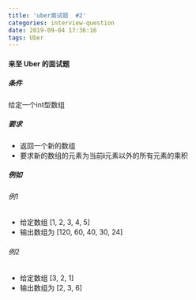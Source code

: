 ```yaml
---
title: 'uber面试题  #2'
categories: interview-question
date: 2019-09-04 17:36:16
tags: Uber
---
```

#### 来至 Uber 的面试题
##### 条件
给定一个int型数组

##### 要求
- 返回一个新的数组
- 要求新的数组的元素为当前**i**元素以外的所有元素的乘积

##### 例如
###### 例1
- 给定数组 [1, 2, 3, 4, 5]  
- 输出数组为 [120, 60, 40, 30, 24]

###### 例2
- 给定数组 [3, 2, 1]
- 输出数组为 [2, 3, 6]
